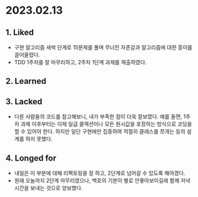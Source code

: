 # 2023.02.13

## 1. Liked

* 구현 알고리즘 새싹 단계로 15문제를 풀며 무너진 자존감과 알고리즘에 대한 흥미를 끌어올렸다.
* TDD 1주차를 잘 마무리하고, 2주차 1단계 과제를 제출하였다.

## 2. Learned&#x20;



## 3. Lacked&#x20;

* 다른 사람들의 코드를 참고해보니, 내가 부족한 점이 더욱 잘보였다. 예를 들면, 1주차 과제 이후부터는 이제 일급 콜렉션이나 모든 원시값을 포장하는 방식으로 코딩을 할 수 있어야 한다. 하지만 일단 구현에만 집중하여 적절히 클래스를 쪼개는 등의 설계를 하지 못했다.

## 4. Longed for&#x20;

* 내일은 이 부분에 대해 리펙토링을 잘 하고, 2단계로 넘어갈 수 있도록 해야겠다.&#x20;
* 원래 오늘까지 2단계 마무리였으나, 백호의 기분이 별로 안좋아보이길래 함께 저녁 시간을 보내는 것으로 양보했다.
